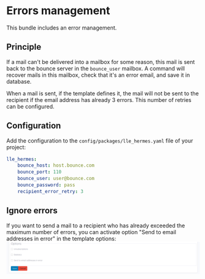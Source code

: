 # Errors management

This bundle includes an error management.

## Principle

If a mail can't be delivered into a mailbox for some reason, this mail is sent back to the bounce server in the `bounce_user` mailbox.
A command will recover mails in this mailbox, check that it's an error email, and save it in database.

When a mail is sent, if the template defines it, the mail will not be sent to the recipient if the email address has already 3 errors. This number of retries can be configured.

## Configuration

Add the configuration to the `config/packages/lle_hermes.yaml` file of your project:

```yaml
lle_hermes:
    bounce_host: host.bounce.com
    bounce_port: 110
    bounce_user: user@bounce.com
    bounce_password: pass
    recipient_error_retry: 3
```

## Ignore errors

If you want to send a mail to a recipient who has already exceeded the maximum number of errors, you can activate option "Send to email addresses in error" in the template options:
![Templates activate errors](./img/template-activate-errors.png)
